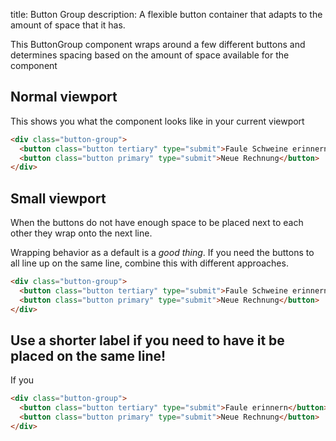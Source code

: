 title: Button Group
description: A flexible button container that adapts to the amount of space that it has.

This ButtonGroup component wraps around a few different buttons and determines spacing based on the amount of space available for the component

## Normal viewport

This shows you what the component looks like in your current viewport

```html
<div class="button-group">
  <button class="button tertiary" type="submit">Faule Schweine erinnern</button>
  <button class="button primary" type="submit">Neue Rechnung</button>
</div>
```

## Small viewport

When the buttons do not have enough space to be placed next to each other they wrap onto the next line.

Wrapping behavior as a default is a _good thing_.
If you need the buttons to all line up on the same line,
combine this with different approaches.

```html width="320"
<div class="button-group">
  <button class="button tertiary" type="submit">Faule Schweine erinnern</button>
  <button class="button primary" type="submit">Neue Rechnung</button>
</div>
```

## Use a shorter label if you need to have it be placed on the same line!

If you

```html width="320"
<div class="button-group">
  <button class="button tertiary" type="submit">Faule erinnern</button>
  <button class="button primary" type="submit">Neue Rechnung</button>
</div>
```
